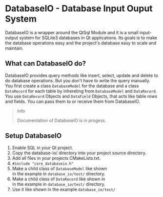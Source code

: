 # DatabaseIO - Database Input Ouput System

DatabaseIO is a wrapper around the QtSql Module and it is a small input-output system for SQLite3 databases in Qt applications. 
Its goals is to make the database operations easy and the project's database easy to scale and maintain.

## What can DatabaseIO do?
DatabaseIO provides query methods like insert, select, update and delete to do database operations. But you don't have to write the query manually. You first create a class ```DatabaseModel``` for the database and a class ```DataRecord``` for each table by inhereting from ```DatabaseModel``` and ```DataRecord```. You use ```DataRecord``` Objects and ```DataField``` Objects, that acts like table rows and fields. You can pass them to or receive them from DatabaseIO.

> Info
>
> Documentation of DatabaseIO is in progess.

## Setup DatabaseIO

1. Enable SQL in your Qt project.
2. Copy the database-io/ directory into your project source directory.
3. Add all files in your projects CMakeLists.txt.
4. ```#include "core_databaseio.h"```
5. Make a child class of ```DatabaseModel``` like shown
    <br /> in the example in ```database_io/test/``` directory.
6. Make a child class of ```DataRecord``` like shown in
    <br /> in the example in ```database_io/test/``` directory.
7. Use it like shown in the example ```database_io/test/```